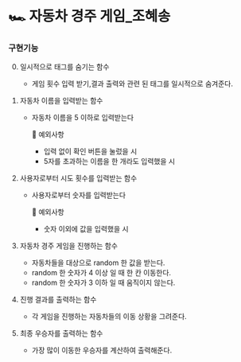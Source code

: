 # 🏎️ 자동차 경주 게임_조혜송

### 구현기능
0. 일시적으로 태그를 숨기는 함수
    - 게임 횟수 입력 받기,결과 출력와 관련 된 태그를 일시적으로 숨겨준다.
1. 자동차 이름을 입력받는 함수
    - 자동차 이름을 5 이하로 입력받는다
    
    	:pushpin: 예외사항
        - 입력 없이 확인 버튼을 눌렀을 시
        - 5자를 초과하는 이름을 한 개라도 입력했을 시

2. 사용자로부터 시도 횟수를 입력받는 함수
    - 사용자로부터 숫자를 입력받는다
    	
        :pushpin: 예외사항
        - 숫자 이외에 값을 입력했을 시

3. 자동차 경주 게임을 진행하는 함수
    - 자동차들을 대상으로 random 한 값을 받는다.
    - random 한 숫자가 4 이상 일 때 한 칸 이동한다.
    - random 한 숫자가 3 이하 일 때 움직이지 않는다.

4. 진행 결과를 출력하는 함수
    - 각 게임을 진행하는 자동차들의 이동 상황을 그려준다.

5. 최종 우승자를 출력하는 함수
    - 가장 많이 이동한 우승자를 계산하여 출력해준다.
